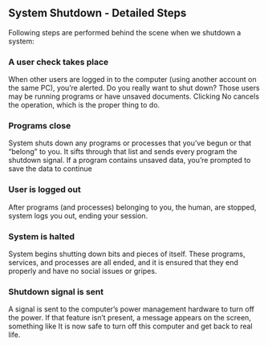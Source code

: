 ## System Shutdown - Detailed Steps
Following steps are performed behind the scene when we shutdown a system:

### A user check takes place
When other users are logged in to the computer (using another account on the same PC), 
you’re alerted. Do you really want to shut down? 
Those users may be running programs or have unsaved documents. 
Clicking No cancels the operation, which is the proper thing to do.


### Programs close
System shuts down any programs or processes that you’ve begun or that “belong” to you. 
It sifts through that list and sends every program the shutdown signal. 
If a program contains unsaved data, you’re prompted to save the data to continue


### User is logged out
After programs (and processes) belonging to you, the human, are stopped, system logs you out, 
ending your session.

### System is halted
System begins shutting down bits and pieces of itself. 
These programs, services, and processes are all ended, 
and it is ensured that they end properly and have no social issues or gripes.

### Shutdown signal is sent
A signal is sent to the computer’s power management hardware to turn off the power. 
If that feature isn’t present, a message appears on the screen, something like It is now safe to turn off this computer and get back to real life.

